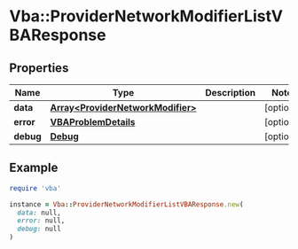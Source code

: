 # Vba::ProviderNetworkModifierListVBAResponse

## Properties

| Name | Type | Description | Notes |
| ---- | ---- | ----------- | ----- |
| **data** | [**Array&lt;ProviderNetworkModifier&gt;**](ProviderNetworkModifier.md) |  | [optional] |
| **error** | [**VBAProblemDetails**](VBAProblemDetails.md) |  | [optional] |
| **debug** | [**Debug**](Debug.md) |  | [optional] |

## Example

```ruby
require 'vba'

instance = Vba::ProviderNetworkModifierListVBAResponse.new(
  data: null,
  error: null,
  debug: null
)
```

